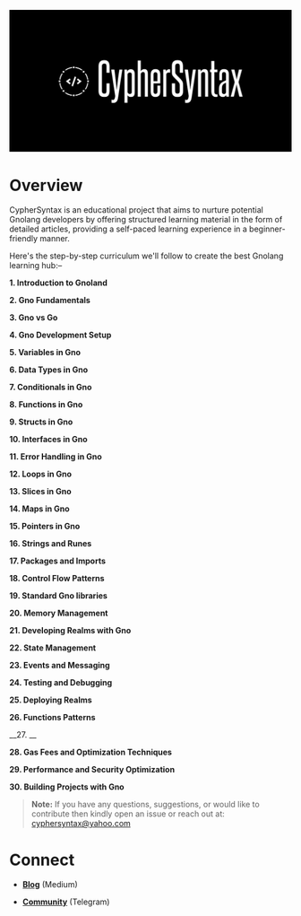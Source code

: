 ![Alt Image](https://github.com/Danish-Mahboob/CypherSyntax/blob/59c7984cfa85a5f215d67bdd50527b515f7880ed/Banner.jpg)

# Overview

CypherSyntax is an educational project that aims to nurture potential Gnolang developers by offering structured learning material in the form of detailed articles, providing a self-paced learning experience in a beginner-friendly manner.

Here's the step-by-step curriculum we'll follow to create the best Gnolang learning hub:–

__1. Introduction to Gnoland__

__2. Gno Fundamentals__

__3. Gno vs Go__

__4. Gno Development Setup__

__5. Variables in Gno__

__6. Data Types in Gno__

__7. Conditionals in Gno__

__8. Functions in Gno__

__9. Structs in Gno__

__10. Interfaces in Gno__

__11. Error Handling in Gno__

__12. Loops in Gno__

__13. Slices in Gno__

__14. Maps in Gno__

__15. Pointers in Gno__

__16. Strings and Runes__

__17. Packages and Imports__

__18. Control Flow Patterns__

__19. Standard Gno libraries__

__20. Memory Management__

__21. Developing Realms with Gno__

__22. State Management__

__23. Events and Messaging__

__24. Testing and Debugging__

__25. Deploying Realms__

__26. Functions Patterns__

__27. __

__28. Gas Fees and Optimization Techniques__

__29. Performance and Security Optimization__

__30. Building Projects with Gno__

>__Note:__ If you have any questions, suggestions, or would like to contribute then kindly open an issue or reach out at: cyphersyntax@yahoo.com

# Connect
+ __[Blog](https://medium.com/@cyphersyntax)__ (Medium)

+ __[Community](https://t.me/cyphersyntax)__ (Telegram)

